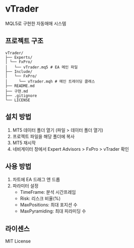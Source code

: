 # vTrader

MQL5로 구현한 자동매매 시스템

## 프로젝트 구조
```
vTrader/
├── Experts/
│ └── FxPro/
│   └── vTrader.mq5 # EA 메인 파일
├── Include/
│   └── FxPro/
│     └── vTrader.mqh # 메인 트레이딩 클래스
├── README.md
├── 구현.md
├── .gitignore
└── LICENSE
```
## 설치 방법
1. MT5 데이터 폴더 열기 (파일 > 데이터 폴더 열기)
2. 프로젝트 파일을 해당 폴더에 복사
3. MT5 재시작
4. 네비게이터 창에서 Expert Advisors > FxPro > vTrader 확인

## 사용 방법
1. 차트에 EA 드래그 앤 드롭
2. 파라미터 설정
   - TimeFrame: 분석 시간프레임
   - Risk: 리스크 비율(%)
   - MaxPositions: 최대 포지션 수
   - MaxPyramiding: 최대 피라미딩 수

## 라이센스
MIT License